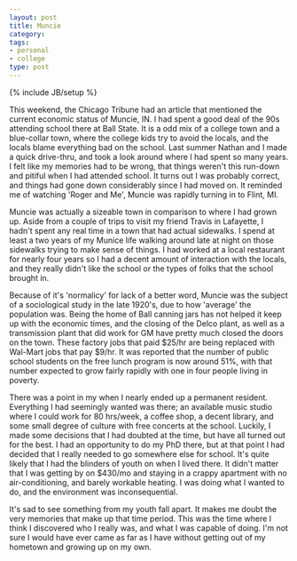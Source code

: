 ```yaml
---
layout: post
title: Muncie
category: 
tags: 
- personal
- college
type: post
---
```

{% include JB/setup %}


This weekend, the Chicago Tribune had an article that mentioned the current economic status of Muncie, IN. I had spent a good deal of the 90s attending school there at Ball State. It is a odd mix of a college town and a blue-collar town, where the college kids try to avoid the locals, and the locals blame everything bad on the school. Last summer Nathan and I made a quick drive-thru, and took a look around where I had spent so many years. I felt like my memories had to be wrong, that things weren't this run-down and pitiful when I had attended school. It turns out I was probably correct, and things had gone down considerably since I had moved on. It reminded me of watching 'Roger and Me', Muncie was rapidly turning in to Flint, MI. 

Muncie was actually a sizeable town in comparison to where I had grown up. Aside from a couple of trips to visit my friend Travis in Lafayette, I hadn't spent any real time in a town that had actual sidewalks. I spend at least a two years of my Munice life walking around late at night on those sidewalks trying to make sense of things. I had worked at a local restaurant for nearly four years so I had a decent amount of interaction with the locals, and they really didn't like the school or the types of folks that the school brought in. 

Because of it's 'normalicy' for lack of a better word, Muncie was the subject of a sociological study in the late 1920's, due to how 'average' the population was. Being the home of Ball canning jars has not helped it keep up with the economic times, and the closing of the Delco plant, as well as a transmission plant that did work for GM have pretty much closed the doors on the town. These factory jobs that paid $25/hr are being replaced with Wal-Mart jobs that pay $9/hr. It was reported that the number of public school students on the free lunch program is now around 51%, with that number expected to grow fairly rapidly with one in four people living in poverty. 

There was a point in my when I nearly ended up a permanent resident. Everything I had seemingly wanted was there; an available music studio where I could work for 80 hrs/week, a coffee shop, a decent library, and some small degree of culture with free concerts at the school. Luckily, I made some decisions that I had doubted at the time, but have all turned out for the best. I had an opportunity to do my PhD there, but at that point I had decided that I really needed to go somewhere else for school. It's quite likely that I had the blinders of youth on when I lived there. It didn't matter that I was getting by on $430/mo and staying in a crappy apartment with no air-conditioning, and barely workable heating. I was doing what I wanted to do, and the environment was inconsequential. 

It's sad to see something from my youth fall apart. It makes me doubt the very memories that make up that time period. This was the time where I think I discovered who I really was, and what I was capable of doing. I'm not sure I would have ever came as far as I have without getting out of my hometown and growing up on my own.

